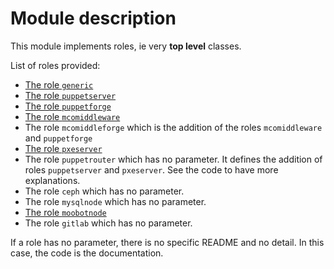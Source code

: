 # Module description

This module implements roles, ie very **top level** classes.

List of roles provided:

* [The role `generic`](README-generic.md)
* [The role `puppetserver`](README-puppetserver.md)
* [The role `puppetforge`](README-puppetforge.md)
* [The role `mcomiddleware`](README-mcomiddleware.md)
* The role `mcomiddleforge` which is the addition of the
  roles `mcomiddleware` and `puppetforge`
* [The role `pxeserver`](README-pxeserver.md)
* The role `puppetrouter` which has no parameter. It defines
  the addition of roles `puppetserver` and `pxeserver`. See
  the code to have more explanations.
* The role `ceph` which has no parameter.
* The role `mysqlnode` which has no parameter.
* [The role `moobotnode`](README-moobotnode.md)
* The role `gitlab` which has no parameter.

If a role has no parameter, there is no specific README
and no detail. In this case, the code is the documentation.


